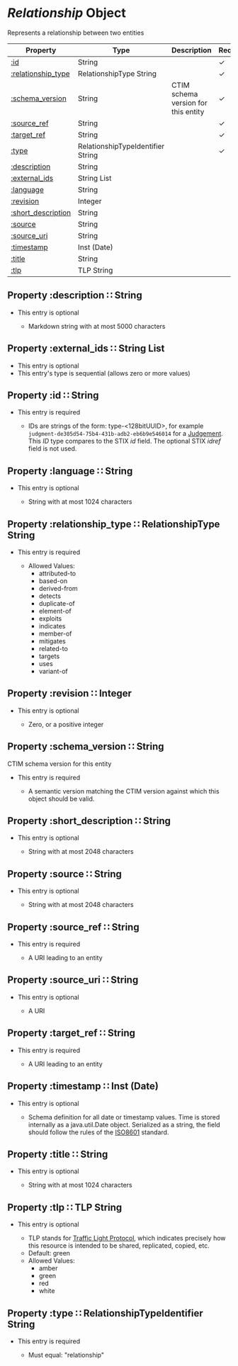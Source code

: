 <a id="top"></a>
# *Relationship* Object

Represents a relationship between two entities

| Property | Type | Description | Required? |
| -------- | ---- | ----------- | --------- |
|[:id](#property-id-string)| String| |&#10003;|
|[:relationship_type](#property-relationship_type-relationshiptypestring)|RelationshipType String| |&#10003;|
|[:schema_version](#property-schema_version-string)| String|CTIM schema version for this entity|&#10003;|
|[:source_ref](#property-source_ref-string)| String| |&#10003;|
|[:target_ref](#property-target_ref-string)| String| |&#10003;|
|[:type](#property-type-relationshiptypeidentifierstring)|RelationshipTypeIdentifier String| |&#10003;|
|[:description](#property-description-string)| String| ||
|[:external_ids](#property-external_ids-stringlist)| String List| ||
|[:language](#property-language-string)| String| ||
|[:revision](#property-revision-integer)|Integer| ||
|[:short_description](#property-short_description-string)| String| ||
|[:source](#property-source-string)| String| ||
|[:source_uri](#property-source_uri-string)| String| ||
|[:timestamp](#property-timestamp-instdate)|Inst (Date)| ||
|[:title](#property-title-string)| String| ||
|[:tlp](#property-tlp-tlpstring)|TLP String| ||


<a id="property-description-string"></a>
## Property :description ∷  String

* This entry is optional


  * Markdown string with at most 5000 characters

<a id="property-external_ids-stringlist"></a>
## Property :external_ids ∷  String List

* This entry is optional
* This entry's type is sequential (allows zero or more values)



<a id="property-id-string"></a>
## Property :id ∷  String

* This entry is required


  * IDs are strings of the form: type-<128bitUUID>, for example `judgment-de305d54-75b4-431b-adb2-eb6b9e546014` for a [Judgement](judgement.md). This _ID_ type compares to the STIX _id_ field.  The optional STIX _idref_ field is not used.

<a id="property-language-string"></a>
## Property :language ∷  String

* This entry is optional


  * String with at most 1024 characters

<a id="property-relationship_type-relationshiptypestring"></a>
## Property :relationship_type ∷ RelationshipType String

* This entry is required


  * Allowed Values:
    * attributed-to
    * based-on
    * derived-from
    * detects
    * duplicate-of
    * element-of
    * exploits
    * indicates
    * member-of
    * mitigates
    * related-to
    * targets
    * uses
    * variant-of

<a id="property-revision-integer"></a>
## Property :revision ∷ Integer

* This entry is optional


  * Zero, or a positive integer

<a id="property-schema_version-string"></a>
## Property :schema_version ∷  String

CTIM schema version for this entity

* This entry is required


  * A semantic version matching the CTIM version against which this object should be valid.

<a id="property-short_description-string"></a>
## Property :short_description ∷  String

* This entry is optional


  * String with at most 2048 characters

<a id="property-source-string"></a>
## Property :source ∷  String

* This entry is optional


  * String with at most 2048 characters

<a id="property-source_ref-string"></a>
## Property :source_ref ∷  String

* This entry is required


  * A URI leading to an entity

<a id="property-source_uri-string"></a>
## Property :source_uri ∷  String

* This entry is optional


  * A URI

<a id="property-target_ref-string"></a>
## Property :target_ref ∷  String

* This entry is required


  * A URI leading to an entity

<a id="property-timestamp-instdate"></a>
## Property :timestamp ∷ Inst (Date)

* This entry is optional


  * Schema definition for all date or timestamp values.  Time is stored internally as a java.util.Date object. Serialized as a string, the field should follow the rules of the [ISO8601](https://en.wikipedia.org/wiki/ISO_8601) standard.

<a id="property-title-string"></a>
## Property :title ∷  String

* This entry is optional


  * String with at most 1024 characters

<a id="property-tlp-tlpstring"></a>
## Property :tlp ∷ TLP String

* This entry is optional


  * TLP stands for [Traffic Light Protocol](https://www.us-cert.gov/tlp), which indicates precisely how this resource is intended to be shared, replicated, copied, etc.
  * Default: green
  * Allowed Values:
    * amber
    * green
    * red
    * white

<a id="property-type-relationshiptypeidentifierstring"></a>
## Property :type ∷ RelationshipTypeIdentifier String

* This entry is required


  * Must equal: "relationship"
